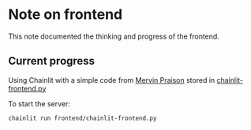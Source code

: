 # Note on frontend
This note documented the thinking and progress of the frontend.

## Current progress
Using Chainlit with a simple code from [Mervin Praison](https://mer.vin/2024/04/mlx-server-app/) stored in [chainlit-frontend.py](chainlit-frontend.py)

To start the server:
```
chainlit run frontend/chainlit-frontend.py
```